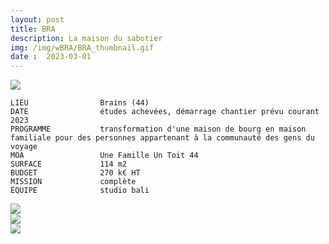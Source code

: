 ```yaml
---
layout: post
title: BRA
description: La maison du sabotier
img: /img/wBRA/BRA_thumbnail.gif
date :  2023-03-01
---
```


<div clas="img_row">
    <img class="col three" src="{{ site.baseurl }}/img/wBRA/image1.gif"/>
</div>

```
LIEU                Brains (44)
DATE                études achevées, démarrage chantier prévu courant 2023
PROGRAMME           transformation d'une maison de bourg en maison familiale pour des personnes appartenant à la communauté des gens du voyage
MOA                 Une Famille Un Toit 44
SURFACE             114 m2
BUDGET              270 k€ HT
MISSION             complète
ÉQUIPE              studio bali

```

<div clas="img_row">
    <img class="col three" src="{{ site.baseurl }}/img/wBRA/image2.jpg"/>
</div>

<div clas="img_row">
    <img class="col three" src="{{ site.baseurl }}/img/wBRA/planRDC.jpg"/>
</div>

<div clas="img_row">
    <img class="col three" src="{{ site.baseurl }}/img/wBRA/plan R+1.jpg"/>
</div>
